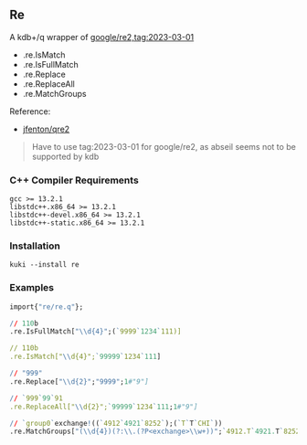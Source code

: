 ## Re

A kdb+/q wrapper of [google/re2,tag:2023-03-01](https://github.com/google/re2)

- .re.IsMatch
- .re.IsFullMatch
- .re.Replace
- .re.ReplaceAll
- .re.MatchGroups

Reference:

- [jfenton/qre2](https://github.com/jfenton/qre2)

> Have to use tag:2023-03-01 for google/re2, as abseil seems not to be supported by kdb

### C++ Compiler Requirements

```
gcc >= 13.2.1
libstdc++.x86_64 >= 13.2.1
libstdc++-devel.x86_64 >= 13.2.1
libstdc++-static.x86_64 >= 13.2.1
```

### Installation

```
kuki --install re
```

### Examples

```q
import{"re/re.q"};

// 110b
.re.IsFullMatch["\\d{4}";(`9999`1234`111)]

// 110b
.re.IsMatch["\\d{4}";`99999`1234`111]

// "999"
.re.Replace["\\d{2}";"9999";1#"9"]

// `999`99`91
.re.ReplaceAll["\\d{2}";`99999`1234`111;1#"9"]

// `group0`exchange!((`4912`4921`8252`);(`T`T`CHI`))
.re.MatchGroups["(\\d{4})(?:\\.(?P<exchange>\\w+))";`4912.T`4921.T`8252.CHI`]
```
